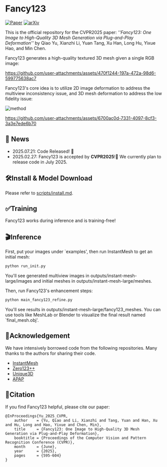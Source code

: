 # Fancy123
[![Paper](https://img.shields.io/badge/Paper-CVPR2025-006699.svg)](https://openaccess.thecvf.com/content/CVPR2025/html/Yu_Fancy123_One_Image_to_High-Quality_3D_Mesh_Generation_via_Plug-and-Play_CVPR_2025_paper.html)    [![arXiv](https://img.shields.io/badge/arXiv-2411.16185-b31b1b.svg)](https://arxiv.org/abs/2411.16185)

This is the official repository for the CVPR2025 paper: *''Fancy123: One Image to High-Quality 3D Mesh Generation via Plug-and-Play Deformation''* by Qiao Yu, Xianzhi Li, Yuan Tang, Xu Han, Long Hu, Yixue Hao, and Min Chen.


Fancy123 generates a high-quality textured 3D mesh given a single RGB image:

https://github.com/user-attachments/assets/470f1244-197a-472a-98d6-599775638ac7

Fancy123's core idea is to utilize 2D image deformation to address the multiview inconsistency issue, and 3D mesh deformation to address the low fidelity issue:

![method](https://github.com/user-attachments/assets/fdebcb8e-b98c-450c-8309-8139e547931c)

https://github.com/user-attachments/assets/6700ac0d-7331-4097-8cf3-3a3e7ede6b70






## 🎉 News
- 2025.07.21: Code Released! 🌟
- 2025.02.27: Fancy123 is accepted by **CVPR2025**!🎊 We currently plan to release code in July 2025.


## 🛠️Install & Model Download
Please refer to [scripts/install.md](scripts/install.md).


## ✅Training
Fancy123 works during inference and is training-free!

## 🎬Inference
First, put your images under `examples', then run InstantMesh to get an initial mesh:

```bash
python run_init.py
```
You'll see generated multiview images in outputs/instant-mesh-large/images and initial meshes in outputs/instant-mesh-large/meshes.

Then, run Fancy123's enhancement steps:
```bash
python main_fancy123_refine.py
```
You'll see results in outputs/instant-mesh-large/fancy123_meshes. 
You can use tools like MeshLab or Blender to visualize the final result named `final_mesh.obj'.




## 🤝Acknowledgement
We have intensively borrowed code from the following repositories. Many thanks to the authors for sharing their code.

- [InstantMesh](https://github.com/TencentARC/InstantMesh)
- [Zero123++](https://github.com/SUDO-AI-3D/zero123plus)
- [Unique3D](https://github.com/AiuniAI/Unique3D)
- [APAP](https://github.com/KAIST-Visual-AI-Group/APAP)


## 📝Citation
If you find Fancy123 helpful, please cite our paper:
```
@InProceedings{Yu_2025_CVPR,
    author    = {Yu, Qiao and Li, Xianzhi and Tang, Yuan and Han, Xu and Hu, Long and Hao, Yixue and Chen, Min},
    title     = {Fancy123: One Image to High-Quality 3D Mesh Generation via Plug-and-Play Deformation},
    booktitle = {Proceedings of the Computer Vision and Pattern Recognition Conference (CVPR)},
    month     = {June},
    year      = {2025},
    pages     = {595-604}
}
```
